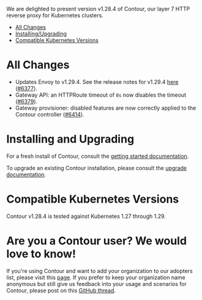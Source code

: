 We are delighted to present version v1.28.4 of Contour, our layer 7 HTTP reverse proxy for Kubernetes clusters.

- [All Changes](#all-changes)
- [Installing/Upgrading](#installing-and-upgrading)
- [Compatible Kubernetes Versions](#compatible-kubernetes-versions)

# All Changes

- Updates Envoy to v1.29.4. See the release notes for v1.29.4 [here](https://www.envoyproxy.io/docs/envoy/v1.29.4/version_history/v1.29/v1.29.4) ([#6377](https://github.com/projectcontour/contour/pull/6377)).
- Gateway API: an HTTPRoute timeout of `0s` now disables the timeout ([#6379](https://github.com/projectcontour/contour/pull/6379)).
- Gateway provisioner: disabled features are now correctly applied to the Contour controller ([#6414](https://github.com/projectcontour/contour/pull/6414)).


# Installing and Upgrading

For a fresh install of Contour, consult the [getting started documentation](https://projectcontour.io/getting-started/).

To upgrade an existing Contour installation, please consult the [upgrade documentation](https://projectcontour.io/resources/upgrading/).


# Compatible Kubernetes Versions

Contour v1.28.4 is tested against Kubernetes 1.27 through 1.29.


# Are you a Contour user? We would love to know!
If you're using Contour and want to add your organization to our adopters list, please visit this [page](https://projectcontour.io/resources/adopters/). If you prefer to keep your organization name anonymous but still give us feedback into your usage and scenarios for Contour, please post on this [GitHub thread](https://github.com/projectcontour/contour/issues/1269).
